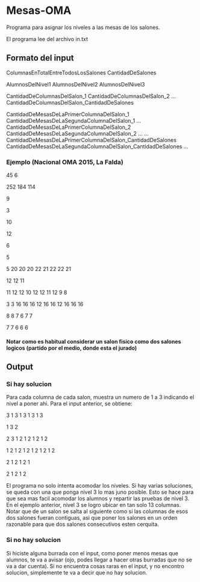 # Mesas-OMA

Programa para asignar los niveles a las mesas de los salones.

El programa lee del archivo in.txt

## Formato del input

ColumnasEnTotalEntreTodosLosSalones CantidadDeSalones

AlumnosDelNivel1 AlumnosDelNivel2 AlumnosDelNivel3

CantidadDeColumnasDelSalon_1
CantidadDeColumnasDelSalon_2
...
CantidadDeColumnasDelSalon_CantidadDeSalones

CantidadDeMesasDeLaPrimerColumnaDelSalon_1 CantidadDeMesasDeLaSegundaColumnaDelSalon_1 ... 
CantidadDeMesasDeLaPrimerColumnaDelSalon_2 CantidadDeMesasDeLaSegundaColumnaDelSalon_2 ...
...
CantidadDeMesasDeLaPrimerColumnaDelSalon_CantidadDeSalones CantidadDeMesasDeLaSegundaColumnaDelSalon_CantidadDeSalones ...

### Ejemplo (Nacional OMA 2015, La Falda)

45 6


252 184 114


9

3

10

12

6

5


5 20 20 20 22 21 22 22 21 

12 12 11 

11 12 12 10 12 12 11 12 9 8 

3 3 16 16 16 12 16 16 12 16 16 16 

8 8 7 6 7 7 

7 7 6 6 6 

#### Notar como es habitual considerar un salon fisico como dos salones logicos (partido por el medio, donde esta el jurado)

## Output

### Si hay solucion

Para cada columna de cada salon, muestra un numero de 1 a 3 indicando el nivel a poner ahi. Para el input anterior, se obtiene:

3 1 3 1 3 1 3 1 3 

1 3 2 

2 3 1 2 1 2 1 2 1 2 

1 2 1 2 1 2 1 2 1 2 1 2 

2 1 2 1 2 1 

2 1 2 1 2 

El programa no solo intenta acomodar los niveles. Si hay varias soluciones, se queda con una que ponga nivel 3 lo mas juno posible. Esto se hace para que sea mas facil acomodar los alumnos y repartir las pruebas de nivel 3. En el ejemplo anterior, nivel 3 se logro ubicar en tan solo 13 columnas. Notar que de un salon se salta al siguiente como si las columnas de esos dos salones fueran contiguas, asi que poner los salones en un orden razonable para que dos salones consecutivos esten cerquita.

### Si no hay solucion

Si hiciste alguna burrada con el input, como poner menos mesas que alumnos, te va a avisar (ojo, podes llegar a hacer otras burradas que no se va a dar cuenta). Si no encuentra cosas raras en el input, y no encontro solucion, simplemente te va a decir que no hay solucion.
